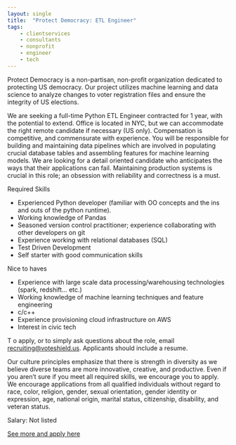 ```yaml
---
layout: single
title:  "Protect Democracy: ETL Engineer"
tags: 
    - clientservices
    - consultants
    - nonprofit
    - engineer
    - tech
---
```


Protect Democracy is a non-partisan, non-profit organization dedicated to protecting US democracy. Our project utilizes machine learning and data science to analyze changes to voter registration files and ensure the integrity of US elections. 


We are seeking a full-time Python ETL Engineer contracted for 1 year, with the potential to extend.  Office is located in NYC, but we can accommodate the right remote candidate if necessary (US only). Compensation is competitive, and commensurate with experience.  You will be responsible for building and maintaining data pipelines which are involved in populating crucial database tables and assembling features for machine learning models.  We are looking for a detail oriented candidate who anticipates the ways that their applications can fail. Maintaining production systems is crucial in this role; an obsession with reliability and correctness is a must.


Required Skills
* Experienced Python developer (familiar with OO concepts and the ins and outs of the python runtime).
* Working knowledge of Pandas
* Seasoned version control practitioner; experience collaborating with other developers on git
* Experience working with relational databases (SQL)
* Test Driven Development
* Self starter with good communication skills

Nice to haves
* Experience with large scale data processing/warehousing technologies (spark, redshift… etc.)
* Working knowledge of machine learning techniques and feature engineering
* c/c++ 
* Experience provisioning cloud infrastructure on AWS
* Interest in civic tech

T
o apply, or to simply ask questions about the role, email recruiting@voteshield.us. Applicants should include a resume.


Our culture principles emphasize that there is strength in diversity as we believe diverse teams are more innovative, creative, and productive. Even if you aren’t sure if you meet all required skills, we encourage you to apply. We encourage applications from all qualified individuals without regard to race, color, religion, gender, sexual orientation, gender identity or expression, age, national origin, marital status, citizenship, disability, and veteran status.


Salary: Not listed


[See more and apply here](https://www.linkedin.com/jobs/view/1492493066/?eBP=CwEAAAFtsdfz7z_TA6tjgO3nAYy86oJnl7VCiomG2TL6UFzkD3hgepJxIXXZdQswRER28Vu3CmiwLGSowi6VOZXRdv828krVWbEQEKUAf5zH8EwvAOJAQZzeS7h1moPmv8_gABzVfHFZyrGwJBUv8wFlkpo8hliYD7VCQC6o4LGK4E8UxAhFnYWNe5-JuUBnQvP4phpJfyd6U3fgmZkreT5wIh9OH7jBXmuVrUY13jO3CvpSTP7RKPr5ByrEu-LTzMCgZvyRaiX8Zzcsh48jdVG2fJ6hpbiweMtZk38VCXzS9YyU4FSmuO5xoFMlCqWP3unIJi8ZLvavioBm5sBz-V1DYQdV2DSaruzsfTUTipMPJSw&refId=505a4443-abb8-411b-90cb-438370a7b4b8&spSrc=CwEAAAFtsdf0AX3CpobgOAghewW3U3aJIKvp6pifClEDUFgSvrLnVYw9b5fNdAE03g6IrIXSRFRLRsavag-VQWp8&trk=d_flagship3_search_srp_jobs)

